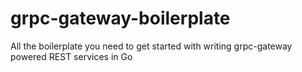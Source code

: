 # grpc-gateway-boilerplate
All the boilerplate you need to get started with writing grpc-gateway powered REST services in Go
